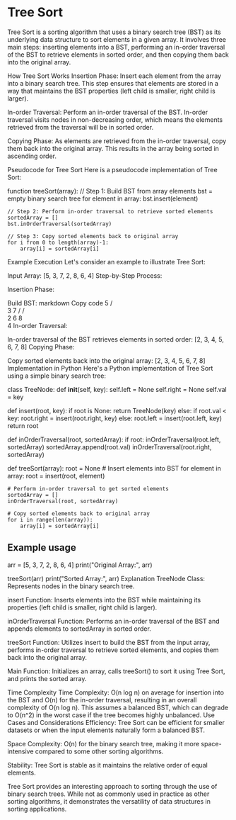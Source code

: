 # Tree Sort

Tree Sort is a sorting algorithm that uses a binary search tree (BST) as its underlying data structure to sort elements in a given array. It involves three main steps: inserting elements into a BST, performing an in-order traversal of the BST to retrieve elements in sorted order, and then copying them back into the original array.

How Tree Sort Works
Insertion Phase: Insert each element from the array into a binary search tree. This step ensures that elements are stored in a way that maintains the BST properties (left child is smaller, right child is larger).

In-order Traversal: Perform an in-order traversal of the BST. In-order traversal visits nodes in non-decreasing order, which means the elements retrieved from the traversal will be in sorted order.

Copying Phase: As elements are retrieved from the in-order traversal, copy them back into the original array. This results in the array being sorted in ascending order.

Pseudocode for Tree Sort
Here is a pseudocode implementation of Tree Sort:

function treeSort(array):
    // Step 1: Build BST from array elements
    bst = empty binary search tree
    for element in array:
        bst.insert(element)

    // Step 2: Perform in-order traversal to retrieve sorted elements
    sortedArray = []
    bst.inOrderTraversal(sortedArray)
    
    // Step 3: Copy sorted elements back to original array
    for i from 0 to length(array)-1:
        array[i] = sortedArray[i]
Example Execution
Let's consider an example to illustrate Tree Sort:

Input Array: [5, 3, 7, 2, 8, 6, 4]
Step-by-Step Process:

Insertion Phase:

Build BST:
markdown
Copy code
      5
     / \
    3   7
   /   / \
  2   6   8
   \
    4
In-order Traversal:

In-order traversal of the BST retrieves elements in sorted order: [2, 3, 4, 5, 6, 7, 8]
Copying Phase:

Copy sorted elements back into the original array: [2, 3, 4, 5, 6, 7, 8]
Implementation in Python
Here's a Python implementation of Tree Sort using a simple binary search tree:

class TreeNode:
    def __init__(self, key):
        self.left = None
        self.right = None
        self.val = key

def insert(root, key):
    if root is None:
        return TreeNode(key)
    else:
        if root.val < key:
            root.right = insert(root.right, key)
        else:
            root.left = insert(root.left, key)
    return root

def inOrderTraversal(root, sortedArray):
    if root:
        inOrderTraversal(root.left, sortedArray)
        sortedArray.append(root.val)
        inOrderTraversal(root.right, sortedArray)

def treeSort(array):
    root = None
    # Insert elements into BST
    for element in array:
        root = insert(root, element)

    # Perform in-order traversal to get sorted elements
    sortedArray = []
    inOrderTraversal(root, sortedArray)
    
    # Copy sorted elements back to original array
    for i in range(len(array)):
        array[i] = sortedArray[i]

## Example usage

arr = [5, 3, 7, 2, 8, 6, 4]
print("Original Array:", arr)

treeSort(arr)
print("Sorted Array:", arr)
Explanation
TreeNode Class: Represents nodes in the binary search tree.

insert Function: Inserts elements into the BST while maintaining its properties (left child is smaller, right child is larger).

inOrderTraversal Function: Performs an in-order traversal of the BST and appends elements to sortedArray in sorted order.

treeSort Function: Utilizes insert to build the BST from the input array, performs in-order traversal to retrieve sorted elements, and copies them back into the original array.

Main Function: Initializes an array, calls treeSort() to sort it using Tree Sort, and prints the sorted array.

Time Complexity
Time Complexity: O(n log n) on average for insertion into the BST and O(n) for the in-order traversal, resulting in an overall complexity of O(n log n). This assumes a balanced BST, which can degrade to O(n^2) in the worst case if the tree becomes highly unbalanced.
Use Cases and Considerations
Efficiency: Tree Sort can be efficient for smaller datasets or when the input elements naturally form a balanced BST.

Space Complexity: O(n) for the binary search tree, making it more space-intensive compared to some other sorting algorithms.

Stability: Tree Sort is stable as it maintains the relative order of equal elements.

Tree Sort provides an interesting approach to sorting through the use of binary search trees. While not as commonly used in practice as other sorting algorithms, it demonstrates the versatility of data structures in sorting applications.
